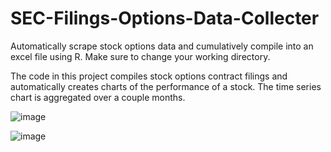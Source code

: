 # SEC-Filings-Options-Data-Collecter
Automatically scrape stock options data and cumulatively compile into an excel file using R. 
Make sure to change your working directory.

The code in this project compiles stock options contract filings and automatically creates charts of the performance of a stock.
The time series chart is aggregated over a couple months.

![image](https://github.com/user-attachments/assets/528349ca-23fd-4689-8fd4-e8626851964d)

![image](https://github.com/user-attachments/assets/4362225f-e189-45c8-9c58-9c810ddae1fa)
